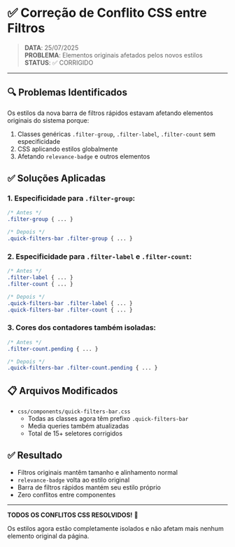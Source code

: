 # ✅ Correção de Conflito CSS entre Filtros

> **DATA**: 25/07/2025  
> **PROBLEMA**: Elementos originais afetados pelos novos estilos  
> **STATUS**: ✅ CORRIGIDO  

---

## 🔍 Problemas Identificados

Os estilos da nova barra de filtros rápidos estavam afetando elementos originais do sistema porque:
1. Classes genéricas `.filter-group`, `.filter-label`, `.filter-count` sem especificidade
2. CSS aplicando estilos globalmente
3. Afetando `relevance-badge` e outros elementos

## ✅ Soluções Aplicadas

### 1. Especificidade para `.filter-group`:
```css
/* Antes */
.filter-group { ... }

/* Depois */
.quick-filters-bar .filter-group { ... }
```

### 2. Especificidade para `.filter-label` e `.filter-count`:
```css
/* Antes */
.filter-label { ... }
.filter-count { ... }

/* Depois */
.quick-filters-bar .filter-label { ... }
.quick-filters-bar .filter-count { ... }
```

### 3. Cores dos contadores também isoladas:
```css
/* Antes */
.filter-count.pending { ... }

/* Depois */
.quick-filters-bar .filter-count.pending { ... }
```

## 📋 Arquivos Modificados

- `css/components/quick-filters-bar.css`
  - Todas as classes agora têm prefixo `.quick-filters-bar`
  - Media queries também atualizadas
  - Total de 15+ seletores corrigidos

## ✅ Resultado

- Filtros originais mantêm tamanho e alinhamento normal
- `relevance-badge` volta ao estilo original
- Barra de filtros rápidos mantém seu estilo próprio
- Zero conflitos entre componentes

---

**TODOS OS CONFLITOS CSS RESOLVIDOS!** 🎉

Os estilos agora estão completamente isolados e não afetam mais nenhum elemento original da página.
